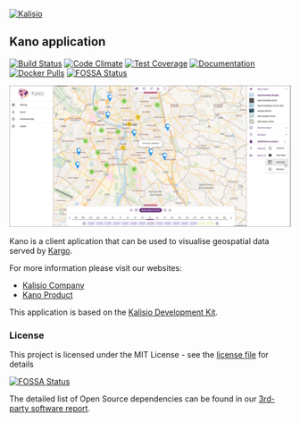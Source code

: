 [![Kalisio](https://s3.eu-central-1.amazonaws.com/kalisioscope/kano/kano-logo-black-512x168.png)](https://kalisio.com)

## Kano application

[![Build Status](https://app.travis-ci.com/kalisio/kano.svg?branch=master)](https://app.travis-ci.com/kalisio/kano)
[![Code Climate](https://codeclimate.com/github/kalisio/kano/badges/gpa.svg)](https://codeclimate.com/github/kalisio/kano)
[![Test Coverage](https://codeclimate.com/github/kalisio/kano/badges/coverage.svg)](https://codeclimate.com/github/kalisio/kano/coverage)
[![Documentation](https://img.shields.io/badge/documentation-available-brightgreen.svg)](https://kalisio.github.io/kano/)
[![Docker Pulls](https://img.shields.io/docker/pulls/kalisio/kano.svg)](https://hub.docker.com/r/kalisio/kano/)
[![FOSSA Status](https://app.fossa.io/api/projects/git%2Bgithub.com%2Fkalisio%2Fkano.svg?type=shield)](https://app.fossa.io/projects/git%2Bgithub.com%2Fkalisio%2Fkano?ref=badge_shield)

![Image](./kano.png)

Kano is a client aplication that can be used to visualise geospatial data served by [Kargo](https://kalisio.github.io/kargo/).

For more information please visit our websites:
* [Kalisio Company](https://kalisio.com/)
* [Kano Product](https://kalisio.github.io/kano/)

This application is based on the [Kalisio Development Kit](https://kalisio.github.io/kdk/).

### License

This project is licensed under the MIT License - see the [license file](./LICENSE) for details

[![FOSSA Status](https://app.fossa.io/api/projects/git%2Bgithub.com%2Fkalisio%2Fkano.svg?type=large)](https://app.fossa.io/projects/git%2Bgithub.com%2Fkalisio%2Fkano?ref=badge_large)

The detailed list of Open Source dependencies can be found in our [3rd-party software report](https://app.fossa.com/reports/f97aacf2-aee3-4582-b99f-fdac4d2ba331).
